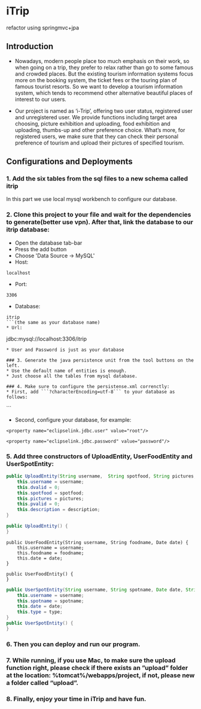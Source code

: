 # iTrip
refactor using springmvc+jpa

## Introduction
* Nowadays, modern people place too much emphasis on their work, so when going on a trip, they prefer to relax rather than go to some famous and crowded places. But the existing tourism information systems focus more on the booking system, the ticket fees or the touring plan of famous tourist resorts. So we want to develop a tourism information system, which tends to recommend other alternative beautiful places of interest to our users.

* Our project is named as ‘i-Trip’, offering two user status, registered user and unregistered user.  We provide functions including target area choosing, picture exhibition and uploading, food exhibition and uploading, thumbs-up and other preference choice. What’s more, for registered users, we make sure that they can check their personal preference of tourism and upload their pictures of specified tourism.

## Configurations and Deployments
### 1. Add the six tables from the sql files to a new schema called itrip
In this part we use local mysql workbench to configure our database.

### 2. Clone this project to your file and wait for the dependencies to generate(better use vpn). After that, link the database to our itrip database:
* Open the database tab-bar
* Press the add button
* Choose 'Data Source -> MySQL'
* Host: 
```
localhost
```
* Port:
```
3306
```
* Database:
```
itrip
```(the same as your database name)
* Url:
```
jdbc:mysql://localhost:3306/itrip
```(This is usually generated automatically)
* User and Password is just as your database

### 3. Generate the java persistence unit from the tool buttons on the left. 
* Use the default name of entities is enough.
* Just choose all the tables from mysql database.

### 4. Make sure to configure the persistense.xml correnctly:
* First, add ```?characterEncoding=utf-8``` to your database as follows:
```
<property name="eclipselink.jdbc.url" value="jdbc:mysql://localhost:3306/itrip?characterEncoding=utf-8"/>
```

* Second, configure your database, for example:
```
<property name="eclipselink.jdbc.user" value="root"/>
```
```
<property name="eclipselink.jdbc.password" value="password"/>
```

### 5. Add three constructors of UploadEntity, UserFoodEntity and UserSpotEntity:
```Java
public UploadEntity(String username,  String spotfood, String pictures, String description) {
	this.username = username;
	this.dvalid = 0;
	this.spotfood = spotfood;
	this.pictures = pictures;
	this.pvalid = 0;
	this.description = description;
}

public UploadEntity() {
}
```
```
public UserFoodEntity(String username, String foodname, Date date) {
    this.username = username;
    this.foodname = foodname;
    this.date = date;
}

public UserFoodEntity() {
}
```
```Java
public UserSpotEntity(String username, String spotname, Date date, String type) {
	this.username = username;
	this.spotname = spotname;
	this.date = date;
	this.type = type;
}
public UserSpotEntity() {
}
```

### 6. Then you can deploy and run our program.

### 7. While running, if you use Mac, to make sure the upload function right, please check if there exists an ”upload” folder at the location: %tomcat%/webapps/project, if not, please new a folder called “upload”.

### 8. Finally, enjoy your time in iTrip and have fun.